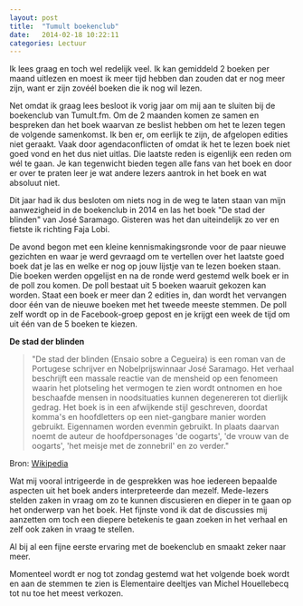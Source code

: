 ```yaml
---
layout: post
title:  "Tumult boekenclub"
date:   2014-02-18 10:22:11
categories: Lectuur
---
```


Ik lees graag en toch wel redelijk veel. Ik kan gemiddeld 2 boeken per maand uitlezen en moest ik meer tijd hebben dan zouden dat er nog meer zijn, want er zijn zovéél boeken die ik nog wil lezen.

Net omdat ik graag lees besloot ik vorig jaar om mij aan te sluiten bij de boekenclub van Tumult.fm. Om de 2 maanden komen ze samen en bespreken dan het boek waarvan ze beslist hebben om het te lezen tegen de volgende samenkomst. Ik ben er, om eerlijk te zijn, de afgelopen edities niet geraakt. Vaak door agendaconflicten of omdat ik het te lezen boek niet goed vond en het dus niet uitlas. Die laatste reden is eigenlijk een reden om wél te gaan. Je kan tegenwicht bieden tegen alle fans van het boek en door er over te praten leer je wat andere lezers aantrok in het boek en wat absoluut niet.

Dit jaar had ik dus besloten om niets nog in de weg te laten staan van mijn aanwezigheid in de boekenclub in 2014 en las het boek "De stad der blinden" van José Saramago. Gisteren was het dan uiteindelijk zo ver en fietste ik richting Faja Lobi.

De avond begon met een kleine kennismakingsronde voor de paar nieuwe gezichten en waar je werd gevraagd om te vertellen over het laatste goed boek dat je las en welke er nog op jouw lijstje van te lezen boeken staan. Die boeken werden opgelijst en na de ronde werd gestemd welk boek er in de poll zou komen. De poll bestaat uit 5 boeken waaruit gekozen kan worden. Staat een boek er meer dan 2 edities in, dan wordt het vervangen door één van de nieuwe boeken met het tweede meeste stemmen. De poll zelf wordt op in de Facebook-groep gepost en je krijgt een week de tijd om uit één van de 5 boeken te kiezen.

<strong>De stad der blinden</strong>

<blockquote>"De stad der blinden (Ensaio sobre a Cegueira) is een roman van de Portugese schrijver en Nobelprijswinnaar José Saramago. Het verhaal beschrijft een massale reactie van de mensheid op een fenomeen waarin het plotseling het vermogen te zien wordt ontnomen en hoe beschaafde mensen in noodsituaties kunnen degenereren tot dierlijk gedrag. Het boek is in een afwijkende stijl geschreven, doordat komma's en hoofdletters op een niet-gangbare manier worden gebruikt. Eigennamen worden evenmin gebruikt. In plaats daarvan noemt de auteur de hoofdpersonages 'de oogarts', 'de vrouw van de oogarts', 'het meisje met de zonnebril' en zo verder."</blockquote>
 
Bron: <a href="http://nl.wikipedia.org/wiki/De_stad_der_blinden">Wikipedia</a>

Wat mij vooral intrigeerde in de gesprekken was hoe iedereen bepaalde aspecten uit het boek anders interpreteerde dan mezelf. Mede-lezers stelden zaken in vraag om zo te kunnen discusieren en dieper in te gaan op het onderwerp van het boek. Het fijnste vond ik dat de discussies mij aanzetten om toch een diepere betekenis te gaan zoeken in het verhaal en zelf ook zaken in vraag te stellen.

Al bij al een fijne eerste ervaring met de boekenclub en smaakt zeker naar meer.

Momenteel wordt er nog tot zondag gestemd wat het volgende boek wordt en aan de stemmen te zien is Elementaire deeltjes van Michel Houellebecq tot nu toe het meest verkozen.